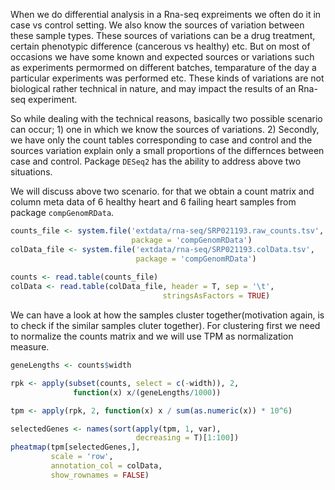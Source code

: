 When we do differential analysis in a Rna-seq expreiments we often do it in case vs control setting. We also know the sources of variation between these sample types. These sources of variations can be a drug treatment, certain phenotypic difference (cancerous vs healthy) etc. But on most of occasions we have some known and expected sources or variations such as experiments permormed on different batches, temparature of the day a particular experiments was performed etc. These kinds of variations are not biological rather technical in nature, and may impact the results of an Rna-seq experiment.  

So while dealing with the technical reasons, basically two possible scenario can occur; 1) one in which we know the sources of variations. 2) Secondly, we have only the count tables corresponding to case and control and the sources variation explain only a small proportions of the differnces between case and control. Package `DESeq2` has the ability to address above two situations.

We will discuss above two scenario. for that we obtain a count matrix and column meta data of 6 healthy heart and 6 failing heart samples from package `compGenomRData`.

```r
counts_file <- system.file('extdata/rna-seq/SRP021193.raw_counts.tsv',
                           package = 'compGenomRData')
colData_file <- system.file('extdata/rna-seq/SRP021193.colData.tsv',
                            package = 'compGenomRData')
                            
counts <- read.table(counts_file)
colData <- read.table(colData_file, header = T, sep = '\t',
                                  stringsAsFactors = TRUE)
```

We can have a look at how the samples cluster together(motivation again, is to check if the similar samples cluter together). For clustering first we need to normalize the counts matrix and we will use TPM as normalization measure.

```r
geneLengths <- counts$width

rpk <- apply(subset(counts, select = c(-width)), 2,
              function(x) x/(geneLengths/1000))

tpm <- apply(rpk, 2, function(x) x / sum(as.numeric(x)) * 10^6)

selectedGenes <- names(sort(apply(tpm, 1, var),
                            decreasing = T)[1:100])
pheatmap(tpm[selectedGenes,],
         scale = 'row',
         annotation_col = colData,
         show_rownames = FALSE)
```
